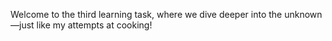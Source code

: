 Welcome to the third learning task, where we dive deeper into the unknown—just like my attempts at cooking!
